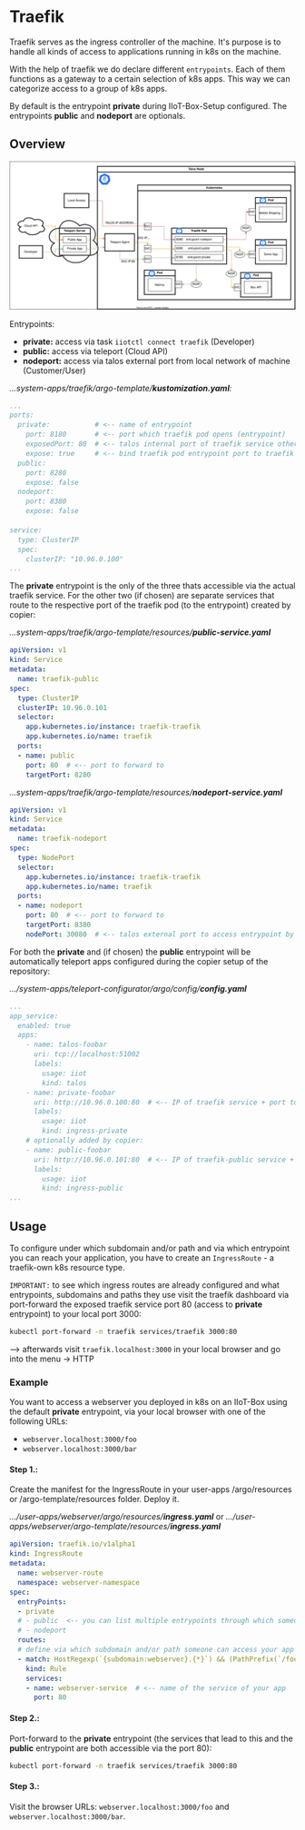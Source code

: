 # Traefik

Traefik serves as the ingress controller of the machine. It's purpose is to handle all kinds of access to applications running in k8s on the machine.

With the help of traefik we do declare different `entrypoints`. Each of them functions as a gateway to a certain selection of k8s apps. This way we can categorize access to a group of k8s apps.

By default is the entrypoint **private** during IIoT-Box-Setup configured. The entrypoints **public** and **nodeport** are optionals.

## Overview
![SVG](pics/traefik-routing.drawio.svg)

Entrypoints:
- **private:** access via task `iiotctl connect traefik` (Developer)
- **public:** access via teleport (Cloud API)
- **nodeport:** access via talos external port from local network of machine (Customer/User)

*...system-apps/traefik/argo-template/**kustomization.yaml**:*
```yaml
...
ports:
  private:           # <-- name of entrypoint
    port: 8180       # <-- port which traefik pod opens (entrypoint)
    exposedPort: 80  # <-- talos internal port of traefik service other apps can access entrypoint by
    expose: true     # <-- bind traefik pod entrypoint port to traefik service
  public:
    port: 8280
    expose: false
  nodeport:
    port: 8380
    expose: false

service:
  type: ClusterIP
  spec:
    clusterIP: "10.96.0.100"
...
```

The **private** entrypoint is the only of the three thats accessible via the actual traefik service. For the other two (if chosen) are separate services that route to the respective port of the traefik pod (to the entrypoint) created by copier:

*...system-apps/traefik/argo-template/resources/**public-service.yaml***
```yaml
apiVersion: v1
kind: Service
metadata:
  name: traefik-public
spec:
  type: ClusterIP
  clusterIP: 10.96.0.101
  selector:
    app.kubernetes.io/instance: traefik-traefik
    app.kubernetes.io/name: traefik
  ports:
  - name: public
    port: 80  # <-- port to forward to
    targetPort: 8280
```

*...system-apps/traefik/argo-template/resources/**nodeport-service.yaml***
```yaml
apiVersion: v1
kind: Service
metadata:
  name: traefik-nodeport
spec:
  type: NodePort
  selector:
    app.kubernetes.io/instance: traefik-traefik
    app.kubernetes.io/name: traefik
  ports:
  - name: nodeport
    port: 80  # <-- port to forward to
    targetPort: 8380
    nodePort: 30080  # <-- talos external port to access entrypoint by (has to be between 30000 - 32767)
```

For both the **private** and (if chosen) the **public** entrypoint will be automatically teleport apps configured during the copier setup of the repository:

*.../system-apps/teleport-configurator/argo/config/**config.yaml***
```yaml
...
app_service:
  enabled: true
  apps:
    - name: talos-foobar
      uri: tcp://localhost:51002
      labels:
        usage: iiot
        kind: talos
    - name: private-foobar
      uri: http://10.96.0.100:80  # <-- IP of traefik service + port to access entrypoint 'private' by via teleport
      labels:
        usage: iiot
        kind: ingress-private
    # optionally added by copier:
    - name: public-foobar
      uri: http://10.96.0.101:80  # <-- IP of traefik-public service + port to access entrypoint 'private' by via teleport
      labels:
        usage: iiot
        kind: ingress-public
...
```

## Usage

To configure under which subdomain and/or path and via which entrypoint you can reach your application, you have to create an `IngressRoute` - a traefik-own k8s resource type.

`IMPORTANT:` to see which ingress routes are already configured and what entrypoints, subdomains and paths they use visit the traefik dashboard via port-forward the exposed traefik service port 80 (access to **private** entrypoint) to your local port 3000:

```bash
kubectl port-forward -n traefik services/traefik 3000:80
```

--> afterwards visit `traefik.localhost:3000` in your local browser and go into the menu -> HTTP

### Example

You want to access a webserver you deployed in k8s on an IIoT-Box using the default **private** entrypoint, via your local browser with one of the following URLs:
- `webserver.localhost:3000/foo`
- `webserver.localhost:3000/bar`

#### Step 1.:

Create the manifest for the IngressRoute in your user-apps /argo/resources or /argo-template/resources folder. Deploy it.

*.../user-apps/webserver/argo/resources/**ingress.yaml*** or *.../user-apps/webserver/argo-template/resources/**ingress.yaml***
```yaml
apiVersion: traefik.io/v1alpha1
kind: IngressRoute
metadata:
  name: webserver-route
  namespace: webserver-namespace
spec:
  entryPoints:
  - private
  # - public  <-- you can list multiple entrypoints through which someone can access your app
  # - nodeport
  routes:
  # define via which subdomain and/or path someone can access your app
  - match: HostRegexp(`{subdomain:webserver}.{*}`) && (PathPrefix(`/foo`) || PathPrefix(`/bar`))
    kind: Rule
    services:
    - name: webserver-service  # <-- name of the service of your app
      port: 80
```

#### Step 2.:

Port-forward to the **private** entrypoint (the services that lead to this and the **public** entrypoint are both accessible via the port 80):

```bash
kubectl port-forward -n traefik services/traefik 3000:80
```

#### Step 3.:

Visit the browser URLs: `webserver.localhost:3000/foo` and `webserver.localhost:3000/bar`.
